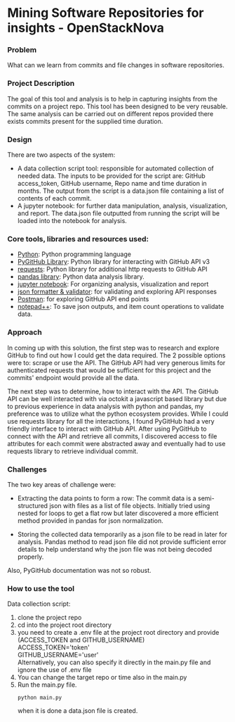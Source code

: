 # Mining Software Repositories for insights - OpenStackNova

### Problem
What can we learn from commits and file changes in software repositories.

### Project Description
The goal of this tool and analysis is to help in capturing insights from the commits on a project repo. 
This tool has been designed to be very reusable. The same analysis can be carried out on different repos
provided there exists commits present for the supplied time duration. 

### Design
There are two aspects of the system: 
* A data collection script tool: responsible for automated collection of needed data. The inputs to be provided for the 
script are: GitHub access_token, GitHub username, Repo name and time duration in months. The output from the script is a
data.json file containing a list of contents of each commit.
* A jupyter notebook: for further data manipulation, analysis, visualization, and report. The data.json file outputted 
from running the script will be loaded into the notebook for analysis.

### Core tools, libraries and resources used:
* [Python](https://www.python.org): Python programming language
* [PyGitHub Library](https://pygithub.readthedocs.io/en/latest/introduction.html): Python library for interacting with GitHub API v3
* [requests](https://docs.python-requests.org/en/latest): Python library for additional http requests to GitHub API
* [pandas library](https://pandas.pydata.org): Python data analysis library.
* [jupyter notebook](https://jupyter.org): For organizing analysis, visualization and report
* [json formatter & validator](https://jsonformatter.curiousconcept.com): for validating and exploring API responses
* [Postman](https://www.postman.com): for exploring GitHub API end points
* [notepad++](https://notepad-plus-plus.org): To save json outputs, and item count operations to validate data.

### Approach
In coming up with this solution, the first step was to research and explore GitHub to find out how I could get the data 
required. The 2 possible options were to: scrape or use the API. The GitHub API had very generous limits for
authenticated requests that would be sufficient for this project and the commits' endpoint would provide all the data.

The next step was to determine, how to interact with the API. The GitHub API can be well interacted with via octokit a
javascript based library but due to previous experience in data analysis with python and pandas, my preference was to 
utilize what the python ecosystem provides. While I could use requests library for all the interactions, I found 
PyGitHub had a very friendly interface to interact with GitHub API. After using PyGitHub to connect with the API and 
retrieve all commits, I discovered access to file attributes for each commit were abstracted away and eventually had to 
use requests library to retrieve individual commit.

### Challenges
The two key areas of challenge were:
* Extracting the data points to form a row: The commit data is a semi-structured json with files as a list of file 
objects. Initially tried using nested for loops to get a flat row but later discovered a more efficient method provided 
in pandas for json normalization.

* Storing the collected data temporarily as a json file to be read in later for analysis. Pandas method to read json
file did not provide sufficient error details to help understand why the json file was not being decoded properly.

Also, PyGitHub documentation was not so robust.

### How to use the tool
Data collection script:
1. clone the project repo
2. cd into the project root directory
3. you need to create a .env file at the project root directory and provide (ACCESS_TOKEN and GITHUB_USERNAME) <br>
   ACCESS_TOKEN='token' <br>
   GITHUB_USERNAME='user' <br>
   Alternatively, you can also specify it directly in the main.py file and ignore the use of .env file
4. You can change the target repo or time also in the main.py
5. Run the main.py file. 
    ```
    python main.py 
    ```
    when it is done a data.json file is created.
